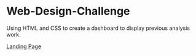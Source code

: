 # Web-Design-Challenge
Using HTML and CSS to create a dashboard to display previous analysis work.

[Landing Page](Pages/index.html)
